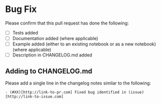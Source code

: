# Bug Fix

Please confirm that this pull request has done the following:

- [ ] Tests added
- [ ] Documentation added (where applicable)
- [ ] Example added (either to an existing notebook or as a new notebook) (where applicable)
- [ ] Description in CHANGELOG.md added

## Adding to CHANGELOG.md

Please add a single line in the changelog notes similar to the following:

```
- (#XX)[http://link-to-pr.com] Fixed bug identified in (issue)[http://link-to-issue.com]
```
